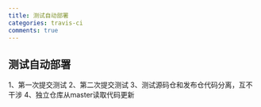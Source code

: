 ```yaml
---
title: 测试自动部署
categories: travis-ci
comments: true
---
```


测试自动部署
---
1、第一次提交测试
2、第二次提交测试
3、测试源码仓和发布仓代码分离，互不干涉
4、独立仓库从master读取代码更新